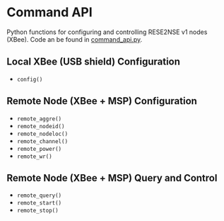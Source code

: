 # Command API

Python functions for configuring and controlling RESE2NSE v1 nodes (XBee). Code an be found in [command_api.py](command_api.py).

## Local XBee (USB shield) Configuration
- `config()`

## Remote Node (XBee + MSP) Configuration
- `remote_aggre()`
- `remote_nodeid()`
- `remote_nodeloc()`
- `remote_channel()`
- `remote_power()`
- `remote_wr()`

## Remote Node (XBee + MSP) Query and Control
- `remote_query()`
- `remote_start()`
- `remote_stop()`

